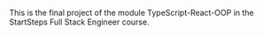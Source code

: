 This is the final project of the module TypeScript-React-OOP in the StartSteps Full Stack Engineer course.




